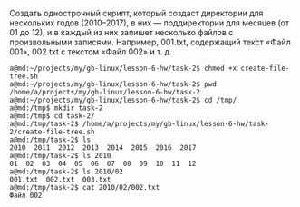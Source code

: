 Создать однострочный скрипт, который создаст директории для нескольких
годов (2010–2017), в них — поддиректории для месяцев (от 01 до 12), и
в каждый из них запишет несколько файлов с произвольными записями.
Например, 001.txt, содержащий текст «Файл 001», 002.txt с текстом
«Файл 002» и т. д.

```text
a@md:~/projects/my/gb-linux/lesson-6-hw/task-2$ chmod +x create-file-tree.sh
a@md:~/projects/my/gb-linux/lesson-6-hw/task-2$ pwd
/home/a/projects/my/gb-linux/lesson-6-hw/task-2
a@md:~/projects/my/gb-linux/lesson-6-hw/task-2$ cd /tmp/
a@md:/tmp$ mkdir task-2
a@md:/tmp$ cd task-2/
a@md:/tmp/task-2$ /home/a/projects/my/gb-linux/lesson-6-hw/task-2/create-file-tree.sh 
a@md:/tmp/task-2$ ls
2010  2011  2012  2013  2014  2015  2016  2017
a@md:/tmp/task-2$ ls 2010
01  02  03  04  05  06  07  08  09  10  11  12
a@md:/tmp/task-2$ ls 2010/02
001.txt  002.txt  003.txt
a@md:/tmp/task-2$ cat 2010/02/002.txt 
Файл 002
```
